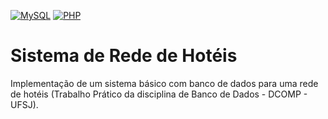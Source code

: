 [![MySQL](https://img.shields.io/badge/MySQL-00000F?style=for-the-badge&logo=mysql&logoColor=white)](https://dev.mysql.com/doc/) [![PHP]( 	https://img.shields.io/badge/PHP-777BB4?style=for-the-badge&logo=php&logoColor=white)](https://www.php.net/docs.php)
# Sistema de Rede de Hotéis
Implementação de um sistema básico com banco de dados para uma rede de hotéis (Trabalho Prático da disciplina de Banco de Dados - DCOMP - UFSJ).
